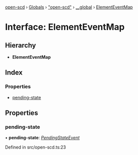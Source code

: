 [open-scd](../README.md) › [Globals](../globals.md) › ["open-scd"](../modules/_open_scd_.md) › [__global](../modules/_open_scd_.__global.md) › [ElementEventMap](_open_scd_.__global.elementeventmap.md)

# Interface: ElementEventMap

## Hierarchy

* **ElementEventMap**

## Index

### Properties

* [pending-state](_open_scd_.__global.elementeventmap.md#pending-state)

## Properties

###  pending-state

• **pending-state**: *[PendingStateEvent](../modules/_open_scd_.md#pendingstateevent)*

Defined in src/open-scd.ts:23
